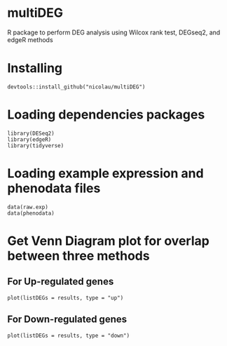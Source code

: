 # multiDEG
R package to perform DEG analysis using Wilcox rank test, DEGseq2, and edgeR methods

# Installing

```
devtools::install_github("nicolau/multiDEG")
```


# Loading dependencies packages

```
library(DESeq2)
library(edgeR)
library(tidyverse)
```

# Loading example expression and phenodata files

```
data(raw.exp)
data(phenodata)
```

# Get Venn Diagram plot for overlap between three methods
## For Up-regulated genes
```
plot(listDEGs = results, type = "up")
```

## For Down-regulated genes
```
plot(listDEGs = results, type = "down")
```
